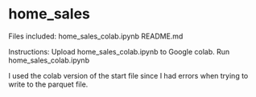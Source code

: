 # home_sales

Files included:
home_sales_colab.ipynb
README.md

Instructions:
Upload home_sales_colab.ipynb to Google colab.
Run home_sales_colab.ipynb

I used the colab version of the start file since I had errors when trying to write to the parquet file.

